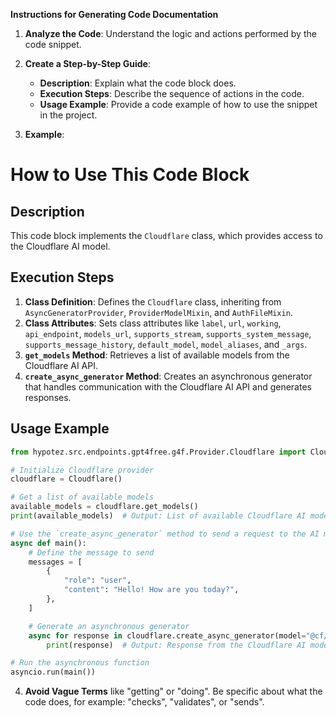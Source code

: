 **Instructions for Generating Code Documentation**

1. **Analyze the Code**: Understand the logic and actions performed by the code snippet.

2. **Create a Step-by-Step Guide**:
    - **Description**: Explain what the code block does.
    - **Execution Steps**: Describe the sequence of actions in the code.
    - **Usage Example**: Provide a code example of how to use the snippet in the project.

3. **Example**:

How to Use This Code Block
=========================================================================================

Description
-------------------------
This code block implements the `Cloudflare` class, which provides access to the Cloudflare AI model. 

Execution Steps
-------------------------
1. **Class Definition**: Defines the `Cloudflare` class, inheriting from `AsyncGeneratorProvider`, `ProviderModelMixin`, and `AuthFileMixin`.
2. **Class Attributes**: Sets class attributes like `label`, `url`, `working`, `api_endpoint`, `models_url`, `supports_stream`, `supports_system_message`, `supports_message_history`, `default_model`, `model_aliases`, and `_args`.
3. **`get_models` Method**: Retrieves a list of available models from the Cloudflare AI API.
4. **`create_async_generator` Method**: Creates an asynchronous generator that handles communication with the Cloudflare AI API and generates responses.

Usage Example
-------------------------

```python
from hypotez.src.endpoints.gpt4free.g4f.Provider.Cloudflare import Cloudflare

# Initialize Cloudflare provider
cloudflare = Cloudflare()

# Get a list of available models
available_models = cloudflare.get_models()
print(available_models)  # Output: List of available Cloudflare AI models

# Use the `create_async_generator` method to send a request to the AI model
async def main():
    # Define the message to send
    messages = [
        {
            "role": "user",
            "content": "Hello! How are you today?",
        },
    ]

    # Generate an asynchronous generator
    async for response in cloudflare.create_async_generator(model="@cf/meta/llama-3.3-70b-instruct-fp8-fast", messages=messages):
        print(response)  # Output: Response from the Cloudflare AI model

# Run the asynchronous function
asyncio.run(main())

```

4. **Avoid Vague Terms** like "getting" or "doing". Be specific about what the code does, for example: "checks", "validates", or "sends".